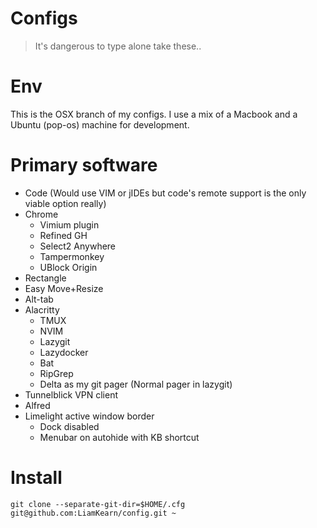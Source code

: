 # Configs
> It's dangerous to type alone take these..

# Env
This is the OSX branch of my configs.
I use a mix of a Macbook and a Ubuntu (pop-os) machine for development.

# Primary software
 - Code (Would use VIM or jIDEs but code's remote support is the only viable option really)
 - Chrome
   - Vimium plugin
   - Refined GH
   - Select2 Anywhere
   - Tampermonkey
   - UBlock Origin
 - Rectangle
 - Easy Move+Resize
 - Alt-tab
 - Alacritty
   - TMUX
   - NVIM
   - Lazygit
   - Lazydocker
   - Bat
   - RipGrep
   - Delta as my git pager (Normal pager in lazygit)
 - Tunnelblick VPN client
 - Alfred
 - Limelight active window border
   - Dock disabled
   - Menubar on autohide with KB shortcut

# Install
```fish
git clone --separate-git-dir=$HOME/.cfg git@github.com:LiamKearn/config.git ~
```

